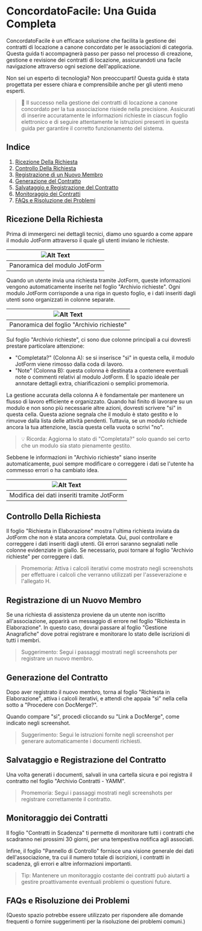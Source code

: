 # ConcordatoFacile: Una Guida Completa

ConcordatoFacile è un efficace soluzione che facilita la gestione dei contratti di locazione a canone concordato per le associazioni di categoria. Questa guida ti accompagnerà passo per passo nel processo di creazione, gestione e revisione dei contratti di locazione, assicurandoti una facile navigazione attraverso ogni sezione dell'applicazione.

Non sei un esperto di tecnologia? Non preoccuparti! Questa guida è stata progettata per essere chiara e comprensibile anche per gli utenti meno esperti.

> 🎯 Il successo nella gestione dei contratti di locazione a canone concordato per la tua associazione risiede nella precisione. Assicurati di inserire accuratamente le informazioni richieste in ciascun foglio elettronico e di seguire attentamente le istruzioni presenti in questa guida per garantire il corretto funzionamento del sistema.

## Indice

1. [Ricezione Della Richiesta](#ricezione-della-richiesta)
2. [Controllo Della Richiesta](#controllo-della-richiesta)
3. [Registrazione di un Nuovo Membro](#registrazione-di-un-nuovo-membro)
4. [Generazione del Contratto](#generazione-del-contratto)
5. [Salvataggio e Registrazione del Contratto](#salvataggio-e-registrazione-del-contratto)
6. [Monitoraggio dei Contratti](#monitoraggio-dei-contratti)
7. [FAQs e Risoluzione dei Problemi](#faqs-e-risoluzione-dei-problemi)

## Ricezione Della Richiesta

Prima di immergerci nei dettagli tecnici, diamo uno sguardo a come appare il modulo JotForm attraverso il quale gli utenti inviano le richieste.

| ![Alt Text](https://filedn.eu/llmlYMMbHsXVkfJvhTGDV50/concordatofacile/demo_assets/scrnli_5_20_2023_1-29-43%20PM.gif) |
|:--:|
| Panoramica del modulo JotForm |

Quando un utente invia una richiesta tramite JotForm, queste informazioni vengono automaticamente inserite nel foglio "Archivio richieste". Ogni modulo JotForm corrisponde a una riga in questo foglio, e i dati inseriti dagli utenti sono organizzati in colonne separate.

| ![Alt Text](https://filedn.eu/llmlYMMbHsXVkfJvhTGDV50/concordatofacile/demo_assets/Google%20Workflow%20-%20Step%202.png) | 
|:--:|
| Panoramica del foglio "Archivio richieste" |

Sul foglio "Archivio richieste", ci sono due colonne principali a cui dovresti prestare particolare attenzione:

- "Completata?" (Colonna A): se si inserisce "sì" in questa cella, il modulo JotForm viene rimosso dalla coda di lavoro.
- "Note" (Colonna B): questa colonna è destinata a contenere eventuali note o commenti relativi al modulo JotForm. È lo spazio ideale per annotare dettagli extra, chiarificazioni o semplici promemoria.

La gestione accurata della colonna A è fondamentale per mantenere un flusso di lavoro efficiente e organizzato. Quando hai finito di lavorare su un modulo e non sono più necessarie altre azioni, dovresti scrivere "sì" in questa cella. Questa azione segnala che il modulo è stato gestito e lo rimuove dalla lista delle attività pendenti. Tuttavia, se un modulo richiede ancora la tua attenzione, lascia questa cella vuota o scrivi "no". 

> 💡 Ricorda: Aggiorna lo stato di "Completata?" solo quando sei certo che un modulo sia stato pienamente gestito.

Sebbene le informazioni in "Archivio richieste" siano inserite automaticamente, puoi sempre modificare o correggere i dati se l'utente ha commesso errori o ha cambiato idea.

| ![Alt Text](https://filedn.eu/llmlYMMbHsXVkfJvhTGDV50/concordatofacile/demo_assets/scrnli_5_20_2023_1-15-08%20PM.gif) |
|:--:|
| Modifica dei dati inseriti tramite JotForm |

## Controllo Della Richiesta

Il foglio "Richiesta in Elaborazione" mostra l'ultima richiesta inviata da JotForm che non è stata ancora completata. Qui, puoi controllare e correggere i dati inseriti dagli utenti. Gli errori saranno segnalati nelle colonne evidenziate in giallo. Se necessario, puoi tornare al foglio "Archivio richieste" per correggere i dati.

> Promemoria: Attiva i calcoli iterativi come mostrato negli screenshots per effettuare i calcoli che verranno utilizzati per l'asseverazione e l'allegato H.

## Registrazione di un Nuovo Membro

Se una richiesta di assistenza proviene da un utente non iscritto all'associazione, apparirà un messaggio di errore nel foglio "Richiesta in Elaborazione". In questo caso, dovrai passare al foglio "Gestione Anagrafiche" dove potrai registrare e monitorare lo stato delle iscrizioni di tutti i membri.

> Suggerimento: Segui i passaggi mostrati negli screenshots per registrare un nuovo membro.

## Generazione del Contratto

Dopo aver registrato il nuovo membro, torna al foglio "Richiesta in Elaborazione", attiva i calcoli iterativi, e attendi che appaia "sì" nella cella sotto a "Procedere con DocMerge?".

Quando compare "sì", procedi cliccando su "Link a DocMerge", come indicato negli screenshot.

> Suggerimento: Segui le istruzioni fornite negli screenshot per generare automaticamente i documenti richiesti.

## Salvataggio e Registrazione del Contratto

Una volta generati i documenti, salvali in una cartella sicura e poi registra il contratto nel foglio "Archivio Contratti - YAMM".

> Promemoria: Segui i passaggi mostrati negli screenshots per registrare correttamente il contratto.

## Monitoraggio dei Contratti

Il foglio "Contratti in Scadenza" ti permette di monitorare tutti i contratti che scadranno nei prossimi 30 giorni, per una tempestiva notifica agli associati.

Infine, il foglio "Pannello di Controllo" fornisce una visione generale dei dati dell'associazione, tra cui il numero totale di iscrizioni, i contratti in scadenza, gli errori e altre informazioni importanti.

> Tip: Mantenere un monitoraggio costante dei contratti può aiutarti a gestire proattivamente eventuali problemi o questioni future.

## FAQs e Risoluzione dei Problemi

(Questo spazio potrebbe essere utilizzato per rispondere alle domande frequenti o fornire suggerimenti per la risoluzione dei problemi comuni.)
